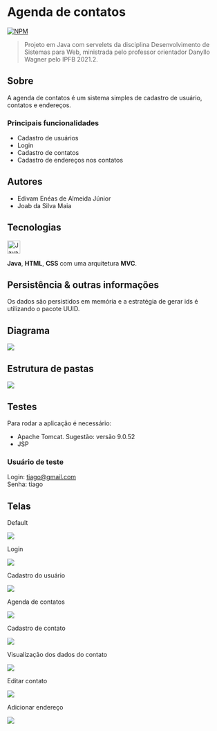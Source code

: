 # Agenda de contatos

[![NPM](https://img.shields.io/npm/l/react)](https://github.com/venzel/servelet_agenda/blob/master/LICENSE)

> Projeto em Java com servelets da disciplina Desenvolvimento de Sistemas para Web, ministrada pelo professor orientador
> Danyllo Wagner pelo IPFB 2021.2.<br />

## Sobre

A agenda de contatos é um sistema simples de cadastro de usuário, contatos e endereços.

### Principais funcionalidades

-   Cadastro de usuários
-   Login
-   Cadastro de contatos
-   Cadastro de endereços nos contatos

## Autores

-   Edivam Enéas de Almeida Júnior<br />
-   Joab da Silva Maia

## Tecnologias

<p align="left">
  <img src="https://cdn.worldvectorlogo.com/logos/java-14.svg" alt="Java" title="Java" width="30" height="30" />
</p>

**Java**, **HTML**, **CSS** com uma arquitetura **MVC**.

## Persistência & outras informações

Os dados são persistidos em memória e a estratégia de gerar ids é utilizando o pacote UUID.

## Diagrama

<img src="./images/diagrama-v2.png" />

## Estrutura de pastas

<img src="./images/folder-v2.png" />

## Testes

Para rodar a aplicação é necessário:

-   Apache Tomcat. Sugestão: versão 9.0.52
-   JSP

### Usuário de teste

Login: tiago@gmail.com<br />
Senha: tiago

## Telas

Default

<img src="./images/1.PNG" />

Login

<img src="./images/2.PNG" />

Cadastro do usuário

<img src="./images/3.PNG" />

Agenda de contatos

<img src="./images/5.PNG" />

Cadastro de contato

<img src="./images/6.PNG" />

Visualização dos dados do contato

<img src="./images/7.PNG" />

Editar contato

<img src="./images/8.PNG" />

Adicionar endereço

<img src="./images/9.PNG" />
